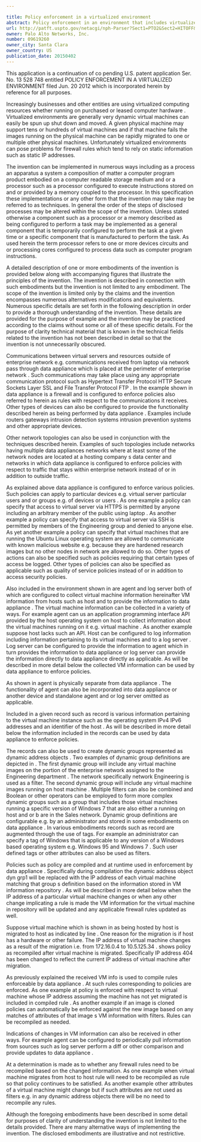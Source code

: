```yaml
---

title: Policy enforcement in a virtualized environment
abstract: Policy enforcement in an environment that includes virtualized systems is disclosed. Virtual machine information associated with a first virtual machine instance executing on a host machine is received. The information can be received from a variety of sources, including an agent, a log server, and a management infrastructure associated with the host machine. A policy is applied based at least in part on the received virtual machine information.
url: http://patft.uspto.gov/netacgi/nph-Parser?Sect1=PTO2&Sect2=HITOFF&p=1&u=%2Fnetahtml%2FPTO%2Fsearch-adv.htm&r=1&f=G&l=50&d=PALL&S1=09619260&OS=09619260&RS=09619260
owner: Palo Alto Networks, Inc.
number: 09619260
owner_city: Santa Clara
owner_country: US
publication_date: 20150402
---
```

This application is a continuation of co pending U.S. patent application Ser. No. 13 528 748 entitled POLICY ENFORCEMENT IN A VIRTUALIZED ENVIRONMENT filed Jun. 20 2012 which is incorporated herein by reference for all purposes.

Increasingly businesses and other entities are using virtualized computing resources whether running on purchased or leased computer hardware . Virtualized environments are generally very dynamic virtual machines can easily be spun up shut down and moved. A given physical machine may support tens or hundreds of virtual machines and if that machine fails the images running on the physical machine can be rapidly migrated to one or multiple other physical machines. Unfortunately virtualized environments can pose problems for firewall rules which tend to rely on static information such as static IP addresses.

The invention can be implemented in numerous ways including as a process an apparatus a system a composition of matter a computer program product embodied on a computer readable storage medium and or a processor such as a processor configured to execute instructions stored on and or provided by a memory coupled to the processor. In this specification these implementations or any other form that the invention may take may be referred to as techniques. In general the order of the steps of disclosed processes may be altered within the scope of the invention. Unless stated otherwise a component such as a processor or a memory described as being configured to perform a task may be implemented as a general component that is temporarily configured to perform the task at a given time or a specific component that is manufactured to perform the task. As used herein the term processor refers to one or more devices circuits and or processing cores configured to process data such as computer program instructions.

A detailed description of one or more embodiments of the invention is provided below along with accompanying figures that illustrate the principles of the invention. The invention is described in connection with such embodiments but the invention is not limited to any embodiment. The scope of the invention is limited only by the claims and the invention encompasses numerous alternatives modifications and equivalents. Numerous specific details are set forth in the following description in order to provide a thorough understanding of the invention. These details are provided for the purpose of example and the invention may be practiced according to the claims without some or all of these specific details. For the purpose of clarity technical material that is known in the technical fields related to the invention has not been described in detail so that the invention is not unnecessarily obscured.

Communications between virtual servers and resources outside of enterprise network e.g. communications received from laptop via network pass through data appliance which is placed at the perimeter of enterprise network . Such communications may take place using any appropriate communication protocol such as Hypertext Transfer Protocol HTTP Secure Sockets Layer SSL and File Transfer Protocol FTP . In the example shown in data appliance is a firewall and is configured to enforce policies also referred to herein as rules with respect to the communications it receives. Other types of devices can also be configured to provide the functionality described herein as being performed by data appliance . Examples include routers gateways intrusion detection systems intrusion prevention systems and other appropriate devices.

Other network topologies can also be used in conjunction with the techniques described herein. Examples of such topologies include networks having multiple data appliances networks where at least some of the network nodes are located at a hosting company s data center and networks in which data appliance is configured to enforce policies with respect to traffic that stays within enterprise network instead of or in addition to outside traffic.

As explained above data appliance is configured to enforce various policies. Such policies can apply to particular devices e.g. virtual server particular users and or groups e.g. of devices or users . As one example a policy can specify that access to virtual server via HTTPS is permitted by anyone including an arbitrary member of the public using laptop . As another example a policy can specify that access to virtual server via SSH is permitted by members of the Engineering group and denied to anyone else. As yet another example a policy can specify that virtual machines that are running the Ubuntu Linux operating system are allowed to communicate with known malicious website e.g. because they are hardened research images but no other nodes in network are allowed to do so. Other types of actions can also be specified such as policies requiring that certain types of access be logged. Other types of policies can also be specified as applicable such as quality of service policies instead of or in addition to access security policies.

Also included in the environment shown in are agent and log server both of which are configured to collect virtual machine information hereinafter VM information from hosts such as host and to provide the information to data appliance . The virtual machine information can be collected in a variety of ways. For example agent can us an application programming interface API provided by the host operating system on host to collect information about the virtual machines running on it e.g. virtual machine . As another example suppose host lacks such an API. Host can be configured to log information including information pertaining to its virtual machines and to a log server . Log server can be configured to provide the information to agent which in turn provides the information to data appliance or log server can provide the information directly to data appliance directly as applicable. As will be described in more detail below the collected VM information can be used by data appliance to enforce policies.

As shown in agent is physically separate from data appliance . The functionality of agent can also be incorporated into data appliance or another device and standalone agent and or log server omitted as applicable.

Included in a given record such as record is various information pertaining to the virtual machine instance such as the operating system IPv4 IPv6 addresses and an identifier of the host . As will be described in more detail below the information included in the records can be used by data appliance to enforce policies.

The records can also be used to create dynamic groups represented as dynamic address objects . Two examples of dynamic group definitions are depicted in . The first dynamic group will include any virtual machine images on the portion of the enterprise network assigned to the Engineering department . The network specifically network Engineering is used as a filter. The second dynamic group will include any virtual machine images running on host machine . Multiple filters can also be combined and Boolean or other operators can be employed to form more complex dynamic groups such as a group that includes those virtual machines running a specific version of Windows 7 that are also either a running on host and or b are in the Sales network. Dynamic group definitions are configurable e.g. by an administrator and stored in some embodiments on data appliance . In various embodiments records such as record are augmented through the use of tags. For example an administrator can specify a tag of Windows that is applicable to any version of a Windows based operating system e.g. Windows 95 and Windows 7 . Such user defined tags or other attributes can also be used as filters.

Policies such as policy are compiled and at runtime used in enforcement by data appliance . Specifically during compilation the dynamic address object dyn grp1 will be replaced with the IP address of each virtual machine matching that group s definition based on the information stored in VM information repository . As will be described in more detail below when the IP address of a particular virtual machine changes or when any other change implicating a rule is made the VM information for the virtual machine in repository will be updated and any applicable firewall rules updated as well.

Suppose virtual machine which is shown in as being hosted by host is migrated to host as indicated by line . One reason for the migration is if host has a hardware or other failure. The IP address of virtual machine changes as a result of the migration i.e. from 172.16.0.4 to 10.5.125.34 . shows policy as recompiled after virtual machine is migrated. Specifically IP address 404 has been changed to reflect the current IP address of virtual machine after migration.

As previously explained the received VM info is used to compile rules enforceable by data appliance . At such rules corresponding to policies are enforced. As one example at policy is enforced with respect to virtual machine whose IP address assuming the machine has not yet migrated is included in compiled rule . As another example if an image is cloned policies can automatically be enforced against the new image based on any matches of attributes of that image s VM information with filters. Rules can be recompiled as needed.

Indications of changes in VM information can also be received in other ways. For example agent can be configured to periodically pull information from sources such as log server perform a diff or other comparison and provide updates to data appliance .

At a determination is made as to whether any firewall rules need to be recompiled based on the changed information. As one example when virtual machine migrates from host to host rule will need to be recompiled as rule so that policy continues to be satisfied. As another example other attributes of a virtual machine might change but if such attributes are not used as filters e.g. in any dynamic address objects there will be no need to recompile any rules.

Although the foregoing embodiments have been described in some detail for purposes of clarity of understanding the invention is not limited to the details provided. There are many alternative ways of implementing the invention. The disclosed embodiments are illustrative and not restrictive.

